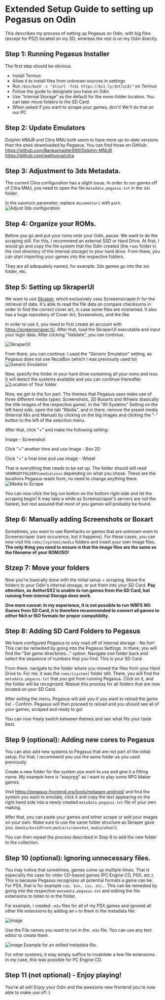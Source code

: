 # Extended Setup Guide to setting up Pegasus on Odin

This describes my process of setting up Pegasus on Odin, with big files (except for PS2) located on my SD, whereas the rest is on my Odin directly.

## Step 1: Running Pegasus Installer

The first step should be obvious.
* Install Termux
* Allow it to install files from unknown sources in settings
* Run `/bin/bash -c "$(curl -fsSL https://bit.ly/3ntlzL8)"` on Termux
* Follow the guide to designate you have on Odin
* Use "Internal Storage" as the default for the roms-folder location. You can later move folders to the SD Card.
* When asked if you want to scrape your games, don't! We'll do that on our PC

## Step 2: Update Emulators

Dolphin MMJR and Citra MMJ both seem to have more up-to-date versions than the ones downloaded by Pegasus. You can find those on GitHub:
https://github.com/Bankaimaster999/Dolphin-MMJR
https://github.com/weihuoya/citra

## Step 3: Adjustment to 3ds Metadata.

The current Citra configuration has a slight issue. In order to run games off of Citra MMJ, you need to open the file `metadata.pegasus.txt` in the `3ds` folder.

In the `GamePath` parameter, replace `documenturi` with `path`.
![Adjust 3ds configuration](https://user-images.githubusercontent.com/106119828/169912444-f02e4948-a45d-4837-8292-40d1ba38d3af.png)

## Step 4: Organize your ROMs.

Before you go and put your roms onto your Odin, pause. We want to do the scraping still. For this, I recommend an external SSD or Hard Drive.
At first, I would go and copy the file system that the Odin created (the `roms` folder in the root directory of the internal storage) to your hard drive. From there, you can start importing your games into the respective folders. 

They are all adequately named, for example: 3ds games go into the `3ds` folder, etc.

## Step 5: Setting up SkraperUI

We want to use [Skraper](http://skraper.net/#download), which exclusively uses Screeenscraper.fr for the retrieval of data. It's able to read the file data an compare checksums in order to find the correct cover art, in case some files are misnamed. It also has a huge repository of Cover Art, Screenshots, and the like.

In order to use it, you need to first create an account with https://screenscraper.fr/. After that, load the SkraperUI executable and input your login data. After clicking "Validate", you can continue.

![SkraperUI](https://user-images.githubusercontent.com/106119828/169911323-cf823be5-e376-4ea7-bb31-b7cfe1332b50.png)

From there, you can continue. I used the "Generic Emulation" setting, as Pegasus does not use RecalBox (which I was previously used to)
![Generic Emulation](https://user-images.githubusercontent.com/106119828/169913019-3009cc5e-094f-41bf-97af-b5df6682c238.png)

Now, specify the folder in your hard drive containing all your roms and isos. It will detect the systems available and you can continue thereafter.
![Location of Your folder](https://user-images.githubusercontent.com/106119828/169913061-1a0bbd72-0d0d-47fd-a81b-82696552dc80.png)

Now, we get to the fun part. The themes that Pegasus uses make use of three different media types: Screenshots, 2D Boxarts and Wheels (basically the title images of the respective game). In the "All Systems" Setting on the left hand side, open the tab "Media", and in there, remove the preset media (Internal Mix and Manual) by clicking on the big images and clicking the "-" button to the left of the selection menu.

After that, click "+" and make the following setting:

Image - Screenshot


Click "+" another time and use Image - Box 2D


Click "+" a final time and use Image - Wheel

That is everything that needs to be set up. The folder should still read `%ROMROOTFOLDER%\media\xxxx` depending on what you chose. These are the locations Pegasus reads from, no need to change anything there.
![Media to Scrape](https://user-images.githubusercontent.com/106119828/169913370-90b93ca5-4bbf-463f-862c-beaf38beaffd.png)

You can now click the big run button on the bottom right side and let the scraping begin! It may take a while as Screenscraper's servers are not the fastest, but rest assured that most of you games will probably be found.

## Step 6: Manually adding Screenshots or Boxart

Sometimes, you want to use Romhacks or games that are unknown even to Screenscraper (rare occurence, but it happens). For these cases, you can now visit the `roms/[system]/media` folders and insert your own image files. **The only thing you need to ensure is that the image files are the same as the filename of your ROM/ISO!**

## Stzep 7: Move your folders

Now you're basically done with the initial setup + scraping. Move the folders to your Odin's internal storage, or put them into your SD Card. **Pay attention, as AetherSX2 is unable to run games from the SD Card, but running from internal Storage does work**.

**One more caveat: In my experience, it is not possible to run WBFS Wii Games from SD Card, it is therefore recommended to convert all games to either Nkit or ISO formats for proper compatibilty**.

## Step 8: Adding SD Card Folders to Pegasus

We have configured Pegasus to only read off of internal storage - No fun! This can be remedied by going into the Pegasus Settings. In there, you will find the "Set game directories..." option. Navigate one folder back and select the sequence of numbers that you find. This is your SD Card. 

From there, navigate to the folder where you moved the files from your Hard Drive to. For me, it was the `roms/[system]` folder still. There, you will find the `metadata.pegasus.txt` that you got from running Pegasus. Click on it, and the folder will be recognized. Repeat this process for all folders that are now located on your SD Card. 

After exiting the menu, Pegasus will ask you if you want to reload the game list - Confirm. Pegasus will then proceed to reload and you should see all of your games, scraped and ready to go!

You can now freely switch between themes and see what fits your taste best.

## Step 9 (optional): Adding new cores to Pegasus

You can also add new systems to Pegasus that are not part of the initial setup. For that, I recommend you use the same folder as you used previously.

Create a new folder for the system you want to use and give it a fitting name. My example here is "easyrpg" as I want to play some RPG Maker games.

Visit https://pegasus-frontend.org/tools/metagen-android/ and find the system you want to emulate, click it and copy the text appearing on the right hand side into a newly created `metadata.pegasus.txt` file of your own making.

After that, you can paste your games and either scrape or add your images on your own. Make sure to use the same folder structure as Skraper gave you. (`media/box2dfront`,`media/screenshot`, `media/wheel`).

You can then repeat the process described in Step 8 to add the new folder to the collection. 

## Step 10 (optional): Ignoring unnecessary files.

You may notice that sometimes, games come up multiple times. That is especially the case for older CD-based games (PC Engine CD, PSX, etc.). This is because Pegasus recognizes all potential formats a game can be. For PSX, that is for example `cue, bin, iso, etc.`. This can be remedied by going into the respective `metadata.pegasus.txt` and editing the file extensions to listen to in the folder.

For example, I created `.m3u` files for all of my PSX games and ignored all other file extensions by adding an `x` to them in the metadata file:

![image](https://user-images.githubusercontent.com/106119828/169914927-0909d4e3-5664-4d98-8ea1-1aa702b0df47.png)


Use the File names you want to run in the `.m3u` file. You can use any text editor to create them.

![image](https://user-images.githubusercontent.com/106119828/169915010-5c1cc3d5-3a2a-4a72-ba0b-e0cf44a8e5b7.png)
Example for an edited metadata file.

For other systems, it may simply suffice to invalidate a few file extensions. In my case, this was possible for PC Engine CD.

## Step 11 (not optional) - Enjoy playing!

You're all set! Enjoy your Odin and the awesome new frontend you're now able to make use of! :)

